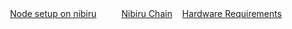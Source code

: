 <div class="SelectMenu-list SelectMenu-list--borderless p-2" style="overscroll-behavior: contain;" data-filterable-for="toc-filter-field" data-filterable-type="substring">
          <a role="menuitem" class="filter-item SelectMenu-item ws-normal wb-break-word line-clamp-2 py-1 text-emphasized" style="-webkit-box-orient: vertical; padding-left: 12px;" data-action="click:readme-toc#blur" data-targets="readme-toc.entries" data-hydro-click="{&quot;event_type&quot;:&quot;repository_toc_menu.click&quot;,&quot;payload&quot;:{&quot;target&quot;:&quot;entry&quot;,&quot;repository_id&quot;:560451079,&quot;originating_url&quot;:&quot;https://github.com/appieasahbie/nibiru&quot;,&quot;user_id&quot;:45747598}}" data-hydro-click-hmac="11a62a8f80fb26df9e8c01e1ea605ab2eead80ecc981ac455d667978afdfe995" href="#node-setup-on-nibiru">Node setup on nibiru</a>
          <a role="menuitem" class="filter-item SelectMenu-item ws-normal wb-break-word line-clamp-2 py-1 " style="-webkit-box-orient: vertical; padding-left: 36px;" data-action="click:readme-toc#blur" data-targets="readme-toc.entries" data-hydro-click="{&quot;event_type&quot;:&quot;repository_toc_menu.click&quot;,&quot;payload&quot;:{&quot;target&quot;:&quot;entry&quot;,&quot;repository_id&quot;:560451079,&quot;originating_url&quot;:&quot;https://github.com/appieasahbie/nibiru&quot;,&quot;user_id&quot;:45747598}}" data-hydro-click-hmac="11a62a8f80fb26df9e8c01e1ea605ab2eead80ecc981ac455d667978afdfe995" href="#nibiru-chain">Nibiru Chain</a>
          <a role="menuitem" class="filter-item SelectMenu-item ws-normal wb-break-word line-clamp-2 py-1 text-emphasized" style="-webkit-box-orient: vertical; padding-left: 12px;" data-action="click:readme-toc#blur" data-targets="readme-toc.entries" data-hydro-click="{&quot;event_type&quot;:&quot;repository_toc_menu.click&quot;,&quot;payload&quot;:{&quot;target&quot;:&quot;entry&quot;,&quot;repository_id&quot;:560451079,&quot;originating_url&quot;:&quot;https://github.com/appieasahbie/nibiru&quot;,&quot;user_id&quot;:45747598}}" data-hydro-click-hmac="11a62a8f80fb26df9e8c01e1ea605ab2eead80ecc981ac455d667978afdfe995" href="#hardware-requirements">Hardware Requirements</a>
